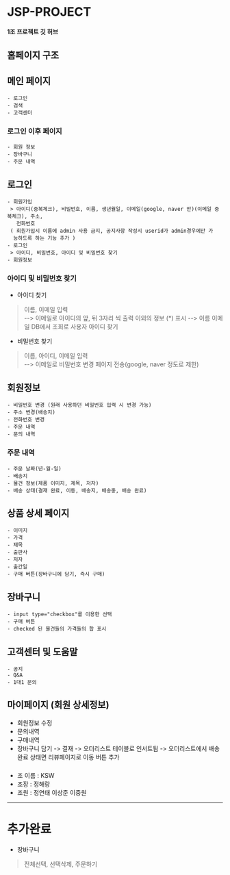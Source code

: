 # JSP-PROJECT
 **1조 프로젝트 깃 허브**
 ## 홈페이지 구조

 ## 메인 페이지
    - 로그인
    - 검색
    - 고객센터
   ### 로그인 이후 페이지
    - 회원 정보
    - 장바구니
    - 주문 내역
 ## 로그인
    - 회원가입
     > 아이디(중복체크), 비밀번호, 이름, 생년월일, 이메일(google, naver 만)(이메일 중복체크), 주소, 
       전화번호
     ( 회원가입시 이름에 admin 사용 금지, 공지사항 작성시 userid가 admin경우에만 가 
      능하도록 하는 기능 추가 )
    - 로그인
     > 아이디, 비밀번호, 아이디 및 비밀번호 찾기
    - 회원정보
 ### 아이디 및 비밀번호 찾기
   - 아이디 찾기
   > 이름, 이메일 입력<br>
   > --> 이메일로 아이디의 앞, 뒤 3자리 씩 출력 이외의 정보 (*) 표시
   > --> 이름 이메일 DB에서 조회로 사용자 아이디 찾기
   - 비밀번호 찾기
   > 이름, 아이디, 이메일 입력<br>
   > --> 이메일로 비밀번호 변경 페이지 전송(google, naver 정도로 제한)
 ## 회원정보
    - 비밀번호 변경 (원래 사용하던 비밀번호 입력 시 변경 가능)
    - 주소 변경(배송지)
    - 전화번호 변경
    - 주문 내역
    - 문의 내역
   ### 주문 내역
    - 주문 날짜(년-월-일)
    - 배송지
    - 물건 정보(제품 이미지, 제목, 저자)
    - 배송 상태(결재 완료, 이동, 배송지, 배송중, 배송 완료)
 ## 상품 상세 페이지
    - 이미지
    - 가격
    - 제목
    - 출판사
    - 저자
    - 출간일
    - 구매 버튼(장바구니에 담기, 즉시 구매)
 ## 장바구니
    - input type="checkbox"를 이용한 선택
    - 구매 버튼
    - checked 된 물건들의 가격들의 합 표시
 ## 고객센터 및 도움말
    - 공지
    - Q&A
    - 1대1 문의
 
 ## 마이페이지 (회원 상세정보)
   - 회원정보 수정
   - 문의내역
   - 구매내역
   - 장바구니 담기 -> 결재 -> 오더리스트 테이블로 인서트됨 -> 오더리스트에서 배송완료 상태면 리뷰페이지로 이동 버튼 추가

 ###
- 조 이름 : KSW
- 조장 : 정해랑
- 조원 : 정연태 이상준 이중원
--------------------------------
# 추가완료
- 장바구니 
> 전체선택, 선택삭제, 주문하기
